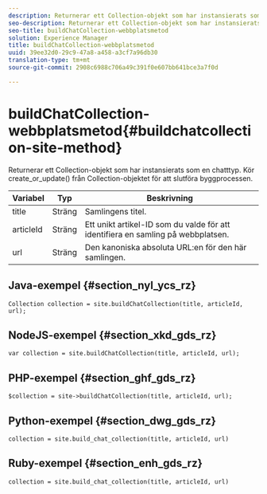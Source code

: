 ```yaml
---
description: Returnerar ett Collection-objekt som har instansierats som en chatttyp. Kör create_or_update() från Collection-objektet för att slutföra byggprocessen.
seo-description: Returnerar ett Collection-objekt som har instansierats som en chatttyp. Kör create_or_update() från Collection-objektet för att slutföra byggprocessen.
seo-title: buildChatCollection-webbplatsmetod
solution: Experience Manager
title: buildChatCollection-webbplatsmetod
uuid: 39ee32d0-29c9-47a8-a458-a3cf7a96db30
translation-type: tm+mt
source-git-commit: 2908c6988c706a49c391f0e607bb641bce3a7f0d

---
```



# buildChatCollection-webbplatsmetod{#buildchatcollection-site-method}

Returnerar ett Collection-objekt som har instansierats som en chatttyp. Kör create_or_update() från Collection-objektet för att slutföra byggprocessen.

| Variabel | Typ | Beskrivning |
|--- |--- |--- |
| title | Sträng | Samlingens titel. |
| articleId | Sträng | Ett unikt artikel-ID som du valde för att identifiera en samling på webbplatsen. |
| url | Sträng | Den kanoniska absoluta URL:en för den här samlingen. |

## Java-exempel {#section_nyl_ycs_rz}

```
Collection collection = site.buildChatCollection(title, articleId, url); 
```

## NodeJS-exempel {#section_xkd_gds_rz}

```
var collection = site.buildChatCollection(title, articleId, url); 
```

## PHP-exempel {#section_ghf_gds_rz}

```
$collection = site->buildChatCollection(title, articleId, url); 
```

## Python-exempel {#section_dwg_gds_rz}

```
collection = site.build_chat_collection(title, articleId, url) 
```

## Ruby-exempel {#section_enh_gds_rz}

```
collection = site.build_chat_collection(title, articleId, url)
```
